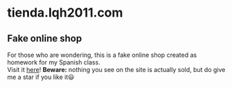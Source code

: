 # tienda.lqh2011.com
## Fake online shop
For those who are wondering, this is a fake online shop created as homework for my Spanish class.  
Visit it [here](https://tienda.lqh2011.com)!
**Beware:** nothing you see on the site is actually sold, but do give me a star if you like it😃
